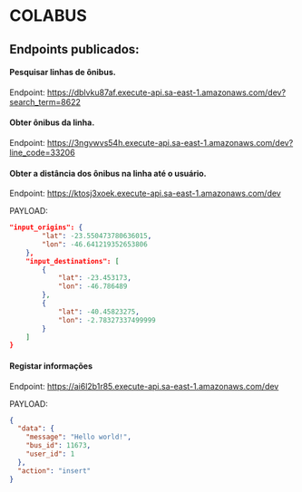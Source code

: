 # COLABUS


## Endpoints publicados:

#### Pesquisar linhas de ônibus.

Endpoint: https://dblvku87af.execute-api.sa-east-1.amazonaws.com/dev?search_term=8622

#### Obter ônibus da linha.
Endpoint: https://3ngvwvs54h.execute-api.sa-east-1.amazonaws.com/dev?line_code=33206

#### Obter a distância dos ônibus na linha até o usuário.
Endpoint: https://ktosj3xoek.execute-api.sa-east-1.amazonaws.com/dev

PAYLOAD:
`````json
"input_origins": {
        "lat": -23.550473780636015,
        "lon": -46.641219352653806
    },
    "input_destinations": [
        {
            "lat": -23.453173,
            "lon": -46.786489
        },
        {
            "lat": -40.45823275,
            "lon": -2.78327337499999
        }
    ]
}
`````

#### Registar informações
Endpoint: https://ai6l2b1r85.execute-api.sa-east-1.amazonaws.com/dev

PAYLOAD:
`````json
{
  "data": {
    "message": "Hello world!",
    "bus_id": 11673,
    "user_id": 1
  },
  "action": "insert"
}
`````
